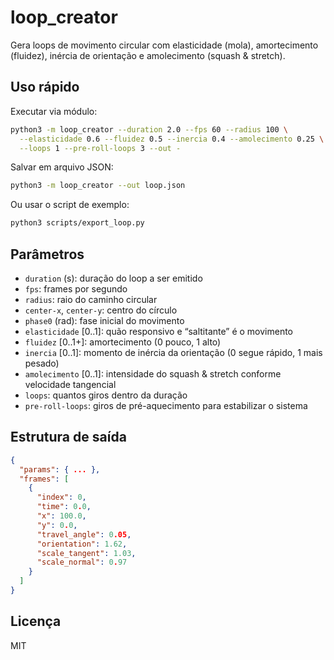# loop_creator

Gera loops de movimento circular com elasticidade (mola), amortecimento (fluidez), inércia de orientação e amolecimento (squash & stretch).

## Uso rápido

Executar via módulo:

```bash
python3 -m loop_creator --duration 2.0 --fps 60 --radius 100 \
  --elasticidade 0.6 --fluidez 0.5 --inercia 0.4 --amolecimento 0.25 \
  --loops 1 --pre-roll-loops 3 --out -
```

Salvar em arquivo JSON:

```bash
python3 -m loop_creator --out loop.json
```

Ou usar o script de exemplo:

```bash
python3 scripts/export_loop.py
```

## Parâmetros

- `duration` (s): duração do loop a ser emitido
- `fps`: frames por segundo
- `radius`: raio do caminho circular
- `center-x`, `center-y`: centro do círculo
- `phase0` (rad): fase inicial do movimento
- `elasticidade` [0..1]: quão responsivo e “saltitante” é o movimento
- `fluidez` [0..1+]: amortecimento (0 pouco, 1 alto)
- `inercia` [0..1]: momento de inércia da orientação (0 segue rápido, 1 mais pesado)
- `amolecimento` [0..1]: intensidade do squash & stretch conforme velocidade tangencial
- `loops`: quantos giros dentro da duração
- `pre-roll-loops`: giros de pré-aquecimento para estabilizar o sistema

## Estrutura de saída

```json
{
  "params": { ... },
  "frames": [
    {
      "index": 0,
      "time": 0.0,
      "x": 100.0,
      "y": 0.0,
      "travel_angle": 0.05,
      "orientation": 1.62,
      "scale_tangent": 1.03,
      "scale_normal": 0.97
    }
  ]
}
```

## Licença
MIT
